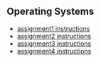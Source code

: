 ## Operating Systems

- [assignment1 instructions](https://github.com/TzviGreenfeld/BGU-CS/blob/main/operating-systems-202.1.3031/Assignment1/os_assignment1.pdf)
- [assignment2 instructions](https://github.com/TzviGreenfeld/BGU-CS/blob/main/operating-systems-202.2.3031/Assignment2/os_assignment2.pdf)
- [assignment3 instructions](https://github.com/TzviGreenfeld/BGU-CS/blob/main/operating-systems-202.3.3031/Assignment3/os_assignment3.pdf)
- [assignment4 instructions](https://github.com/TzviGreenfeld/BGU-CS/blob/main/operating-systems-202.1.3031/Assignment4/os_assignment4.pdf)



